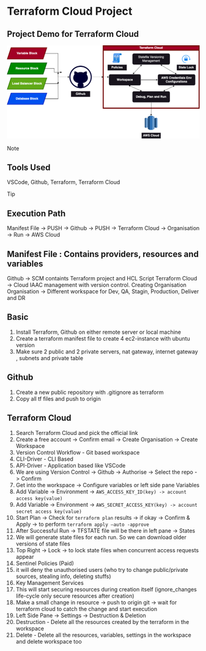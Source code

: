 # Terraform Cloud Project
## Project Demo for Terraform Cloud

![plot](./Path.png)


>[!Note]
>## Tools Used
>VSCode, Github, Terraform, Terraform Cloud

>[!Tip]
>## Execution Path
>Manifest File -> PUSH -> Github -> PUSH -> Terraform Cloud -> Organisation -> Run -> AWS Cloud

## Manifest File : Contains providers, resources and variables
Github -> SCM containts Terraform project and HCL Script 
Terraform Cloud -> Cloud IAAC management with version control. Creating Organisation
Organisation -> Different workspace for Dev, QA, Stagin, Production, Deliver and DR

## Basic
1. Install Terraform, Github on either remote server or local machine
2. Create a terraform manifest file to create 4 ec2-instance with ubuntu version
3. Make sure 2 public and 2 private servers, nat gateway, internet gateway , subnets and private table

## Github 
1. Create a new public repository with .gitignore as terraform
2. Copy all tf files and push to origin

## Terraform Cloud
1. Search Terraform Cloud and pick the official link
2. Create a free account -> Confirm email -> Create Organisation -> Create Workspace
3. Version Control Workflow - Git based workspace
4. CLI-Driver - CLI Based
5. API-Driver - Application based like VSCode
6. We are using Version Control -> Github -> Authorise -> Select the repo -> Confirm 
7. Get into the workspace -> Configure variables or left side pane Variables 
8. Add Variable -> Environment -> ```AWS_ACCESS_KEY_ID(key) -> account access key(value)```
9. Add Variable -> Environment -> ```AWS_SECRET_ACCESS_KEY(key) -> account secret access key(value)```
10. Start Plan -> Check for ```terraform plan``` results -> if okay -> Confirm & Apply -> to perform ```terraform apply —auto -approve```
11. After Successful Run -> TFSTATE file will be there in left pane -> States
12. We will generate state files for each run. So we can download older versions of state files
13. Top Right -> Lock -> to lock state files when concurrent access requests appear
14. Sentinel Policies (Paid)
15. it will deny the unauthorised users (who try to change public/private sources, stealing info, deleting stuffs)
16. Key Management Services
17. This will start securing resources during creation itself (ignore_changes life-cycle only secure resources after creation)
18. Make a small change in resource -> push to origin git -> wait for terraform cloud to catch the change and start execution
19. Left Side Pane -> Settings -> Destruction & Deletion 
20. Destruction - Delete all the resources created by the terraform in the workspace
21. Delete - Delete all the resources, variables, settings in the workspace and delete workspace too

